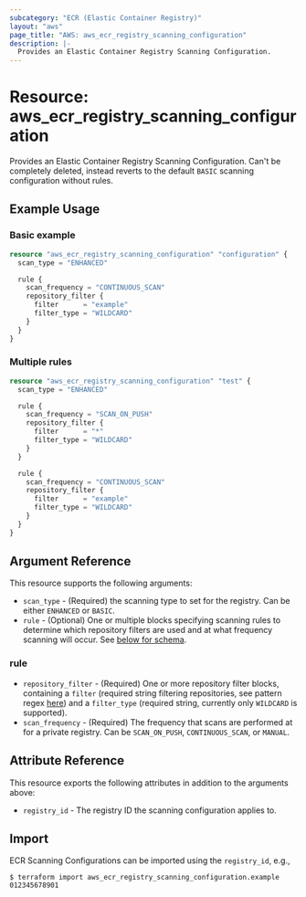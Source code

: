 ```yaml
---
subcategory: "ECR (Elastic Container Registry)"
layout: "aws"
page_title: "AWS: aws_ecr_registry_scanning_configuration"
description: |-
  Provides an Elastic Container Registry Scanning Configuration.
---
```


# Resource: aws_ecr_registry_scanning_configuration

Provides an Elastic Container Registry Scanning Configuration. Can't be completely deleted, instead reverts to the default `BASIC` scanning configuration without rules.

## Example Usage

### Basic example

```terraform
resource "aws_ecr_registry_scanning_configuration" "configuration" {
  scan_type = "ENHANCED"

  rule {
    scan_frequency = "CONTINUOUS_SCAN"
    repository_filter {
      filter      = "example"
      filter_type = "WILDCARD"
    }
  }
}
```

### Multiple rules

```terraform
resource "aws_ecr_registry_scanning_configuration" "test" {
  scan_type = "ENHANCED"

  rule {
    scan_frequency = "SCAN_ON_PUSH"
    repository_filter {
      filter      = "*"
      filter_type = "WILDCARD"
    }
  }

  rule {
    scan_frequency = "CONTINUOUS_SCAN"
    repository_filter {
      filter      = "example"
      filter_type = "WILDCARD"
    }
  }
}
```

## Argument Reference

This resource supports the following arguments:

- `scan_type` - (Required) the scanning type to set for the registry. Can be either `ENHANCED` or `BASIC`.
- `rule` - (Optional) One or multiple blocks specifying scanning rules to determine which repository filters are used and at what frequency scanning will occur. See [below for schema](#rule).

### rule

- `repository_filter` - (Required) One or more repository filter blocks, containing a `filter` (required string filtering repositories, see pattern regex [here](https://docs.aws.amazon.com/AmazonECR/latest/APIReference/API_ScanningRepositoryFilter.html)) and a `filter_type` (required string, currently only `WILDCARD` is supported).
- `scan_frequency` - (Required) The frequency that scans are performed at for a private registry. Can be `SCAN_ON_PUSH`, `CONTINUOUS_SCAN`, or `MANUAL`.

## Attribute Reference

This resource exports the following attributes in addition to the arguments above:

* `registry_id` - The registry ID the scanning configuration applies to.

## Import

ECR Scanning Configurations can be imported using the `registry_id`, e.g.,

```
$ terraform import aws_ecr_registry_scanning_configuration.example 012345678901
```
